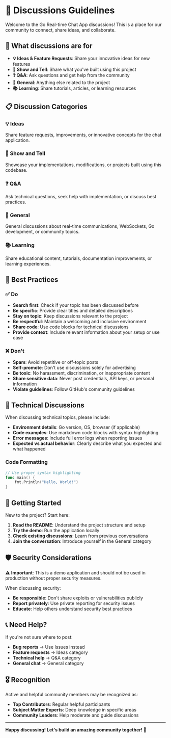 # 💬 Discussions Guidelines

Welcome to the Go Real-time Chat App discussions! This is a place for our community to connect, share ideas, and collaborate.

## 🎯 What discussions are for

- **💡 Ideas & Feature Requests**: Share your innovative ideas for new features
- **🤝 Show and Tell**: Share what you've built using this project
- **❓ Q&A**: Ask questions and get help from the community
- **🎉 General**: Anything else related to the project
- **📚 Learning**: Share tutorials, articles, or learning resources

## 📋 Discussion Categories

### 💡 Ideas
Share feature requests, improvements, or innovative concepts for the chat application.

### 🤝 Show and Tell
Showcase your implementations, modifications, or projects built using this codebase.

### ❓ Q&A
Ask technical questions, seek help with implementation, or discuss best practices.

### 🎉 General
General discussions about real-time communications, WebSockets, Go development, or community topics.

### 📚 Learning
Share educational content, tutorials, documentation improvements, or learning experiences.

## 🌟 Best Practices

### ✅ Do
- **Search first**: Check if your topic has been discussed before
- **Be specific**: Provide clear titles and detailed descriptions
- **Stay on topic**: Keep discussions relevant to the project
- **Be respectful**: Maintain a welcoming and inclusive environment
- **Share code**: Use code blocks for technical discussions
- **Provide context**: Include relevant information about your setup or use case

### ❌ Don't
- **Spam**: Avoid repetitive or off-topic posts
- **Self-promote**: Don't use discussions solely for advertising
- **Be toxic**: No harassment, discrimination, or inappropriate content
- **Share sensitive data**: Never post credentials, API keys, or personal information
- **Violate guidelines**: Follow GitHub's community guidelines

## 🔧 Technical Discussions

When discussing technical topics, please include:

- **Environment details**: Go version, OS, browser (if applicable)
- **Code examples**: Use markdown code blocks with syntax highlighting
- **Error messages**: Include full error logs when reporting issues
- **Expected vs actual behavior**: Clearly describe what you expected and what happened

### Code Formatting
```go
// Use proper syntax highlighting
func main() {
    fmt.Println("Hello, World!")
}
```

## 🚀 Getting Started

New to the project? Start here:

1. **Read the README**: Understand the project structure and setup
2. **Try the demo**: Run the application locally
3. **Check existing discussions**: Learn from previous conversations
4. **Join the conversation**: Introduce yourself in the General category

## 🛡️ Security Considerations

⚠️ **Important**: This is a demo application and should not be used in production without proper security measures.

When discussing security:
- **Be responsible**: Don't share exploits or vulnerabilities publicly
- **Report privately**: Use private reporting for security issues
- **Educate**: Help others understand security best practices

## 📞 Need Help?

If you're not sure where to post:
- **Bug reports** → Use Issues instead
- **Feature requests** → Ideas category
- **Technical help** → Q&A category
- **General chat** → General category

## 🎖️ Recognition

Active and helpful community members may be recognized as:
- **Top Contributors**: Regular helpful participants
- **Subject Matter Experts**: Deep knowledge in specific areas
- **Community Leaders**: Help moderate and guide discussions

---

**Happy discussing! Let's build an amazing community together! 🚀**